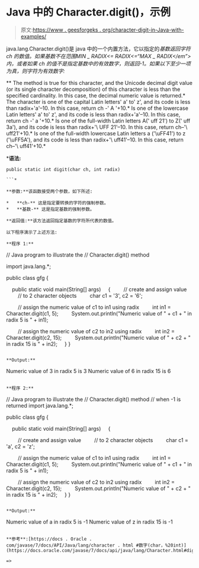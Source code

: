 # Java 中的 Character.digit()，示例

> 原文:[https://www . geesforgeks . org/character-digit-in-Java-with-examples/](https://www.geeksforgeeks.org/character-digit-in-java-with-examples/)

java.lang.Character.digit()是 java 中的一个内置方法，它以指定的*基数返回字符 *ch* 的数值。*如果基数不在范围*MIN _ RADIX<= RADIX<=“MAX _ RADIX</em”>内，或者如果 ch 的值不是指定基数中的有效数字，则返回-1。如果以下至少一项为真，则字符为有效数字:*

**   The method is true for this character, and the Unicode decimal digit value (or its single character decomposition) of this character is less than the specified cardinality. In this case, the decimal numeric value is returned.*   The character is one of the capital Latin letters' a' to' z', and its code is less than radix+'a'–10\. In this case, return ch -' A '+10.*   Is one of the lowercase Latin letters' a' to' z', and its code is less than radix+'a'–10\. In this case, return ch -' a '+10.*   Is one of the full-width Latin letters A(' uff 21') to Z(' uff 3a'), and its code is less than radix+'\ UFF 21'–10\. In this case, return ch–'\ uff21'+10.*   Is one of the full-width lowercase Latin letters a ('\uFF41') to z ('\uFF5A'), and its code is less than radix+'\ uff41'–10\. In this case, return ch–'\ uff41'+10.*

 ***语法:**

```
public static int digit(char ch, int radix)

```* 

**参数:**该函数接受两个参数，如下所述:

*   **ch-** 这是指定要转换的字符的强制参数。
*   **基数-** 这是指定基数的强制参数。

**返回值:**该方法返回指定基数的字符所代表的数值。

以下程序演示了上述方法:

**程序 1:**

```
// Java program to illustrate the
// Character.digit() method

import java.lang.*;

public class gfg {

    public static void main(String[] args)
    {
        // create and assign value
        // to 2 character objects
        char c1 = '3', c2 = '6';

        // assign the numeric value of c1 to in1 using radix
        int in1 = Character.digit(c1, 5);
        System.out.println("Numeric value of " + c1 + " in radix 5 is " + in1);

        // assign the numeric value of c2 to in2 using radix
        int in2 = Character.digit(c2, 15);
        System.out.println("Numeric value of " + c2 + " in radix 15 is " + in2);
    }
}
```

**Output:**

```
Numeric value of 3 in radix 5 is 3
Numeric value of 6 in radix 15 is 6

```

**程序 2:**

```
// Java program to illustrate the
// Character.digit() method
// when -1 is returned
import java.lang.*;

public class gfg {

    public static void main(String[] args)
    {

        // create and assign value
        // to 2 character objects
        char c1 = 'a', c2 = 'z';

        // assign the numeric value of c1 to in1 using radix
        int in1 = Character.digit(c1, 5);
        System.out.println("Numeric value of " + c1 + " in radix 5 is " + in1);

        // assign the numeric value of c2 to in2 using radix
        int in2 = Character.digit(c2, 15);
        System.out.println("Numeric value of " + c2 + " in radix 15 is " + in2);
    }
}
```

**Output:**

```
Numeric value of a in radix 5 is -1
Numeric value of z in radix 15 is -1

```

**参考**:[https://docs . Oracle . com/javase/7/docs/API/Java/lang/character . html #数字(char，%20int)](https://docs.oracle.com/javase/7/docs/api/java/lang/Character.html#digit(char,%20int))

=>